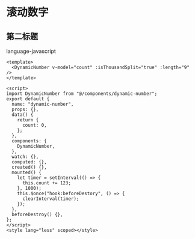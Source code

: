 <!--
 * @Author: atdow
 * @Date: 2021-06-18 18:23:37
 * @LastEditors: null
 * @LastEditTime: 2021-06-21 16:59:36
 * @Description: file description
-->

# 滚动数字

## 第二标题

<slot></slot>

<slot name="scrollNumber"></slot>
language-javascript

```language-javascript
<template>
  <DynamicNumber v-model="count" :isThousandSplit="true" :length="9" />
</template>

<script>
import DynamicNumber from "@/components/dynamic-number";
export default {
  name: "dynamic-number",
  props: {},
  data() {
    return {
      count: 0,
    };
  },
  components: {
    DynamicNumber,
  },
  watch: {},
  computed: {},
  created() {},
  mounted() {
    let timer = setInterval(() => {
      this.count += 123;
    }, 1000);
    this.$once("hook:beforeDestory", () => {
      clearInterval(timer);
    });
  },
  beforeDestroy() {},
};
</script>
<style lang="less" scoped></style>
```
